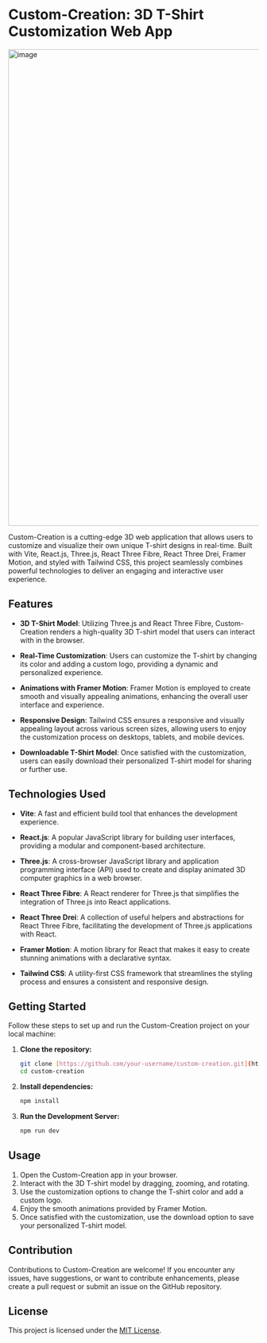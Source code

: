 # Custom-Creation: 3D T-Shirt Customization Web App
<img width="960" alt="image" src="https://github.com/HensalDeon/3D_Custom_Model/assets/120702682/122a1357-1f8f-4501-b668-34a061a3b4b1">

Custom-Creation is a cutting-edge 3D web application that allows users to customize and visualize their own unique T-shirt designs in real-time. Built with Vite, React.js, Three.js, React Three Fibre, React Three Drei, Framer Motion, and styled with Tailwind CSS, this project seamlessly combines powerful technologies to deliver an engaging and interactive user experience.

## Features

- **3D T-Shirt Model**: Utilizing Three.js and React Three Fibre, Custom-Creation renders a high-quality 3D T-shirt model that users can interact with in the browser.

- **Real-Time Customization**: Users can customize the T-shirt by changing its color and adding a custom logo, providing a dynamic and personalized experience.

- **Animations with Framer Motion**: Framer Motion is employed to create smooth and visually appealing animations, enhancing the overall user interface and experience.

- **Responsive Design**: Tailwind CSS ensures a responsive and visually appealing layout across various screen sizes, allowing users to enjoy the customization process on desktops, tablets, and mobile devices.

- **Downloadable T-Shirt Model**: Once satisfied with the customization, users can easily download their personalized T-shirt model for sharing or further use.

## Technologies Used

- **Vite**: A fast and efficient build tool that enhances the development experience.

- **React.js**: A popular JavaScript library for building user interfaces, providing a modular and component-based architecture.

- **Three.js**: A cross-browser JavaScript library and application programming interface (API) used to create and display animated 3D computer graphics in a web browser.

- **React Three Fibre**: A React renderer for Three.js that simplifies the integration of Three.js into React applications.

- **React Three Drei**: A collection of useful helpers and abstractions for React Three Fibre, facilitating the development of Three.js applications with React.

- **Framer Motion**: A motion library for React that makes it easy to create stunning animations with a declarative syntax.

- **Tailwind CSS**: A utility-first CSS framework that streamlines the styling process and ensures a consistent and responsive design.

## Getting Started

Follow these steps to set up and run the Custom-Creation project on your local machine:

1. **Clone the repository:**
   ```bash
   git clone [https://github.com/your-username/custom-creation.git](https://github.com/HensalDeon/3D_Custom_Model.git)
   cd custom-creation

2. **Install dependencies:**
   ```bash
   npm install

3. **Run the Development Server:**
   ```bash
   npm run dev

## Usage

1. Open the Custom-Creation app in your browser.
2. Interact with the 3D T-shirt model by dragging, zooming, and rotating.
3. Use the customization options to change the T-shirt color and add a custom logo.
4. Enjoy the smooth animations provided by Framer Motion.
5. Once satisfied with the customization, use the download option to save your personalized T-shirt model.

   
## Contribution
Contributions to Custom-Creation are welcome! If you encounter any issues, have suggestions, or want to contribute enhancements, please create a pull request or submit an issue on the GitHub repository.

## License
This project is licensed under the [MIT License](LICENSE).
